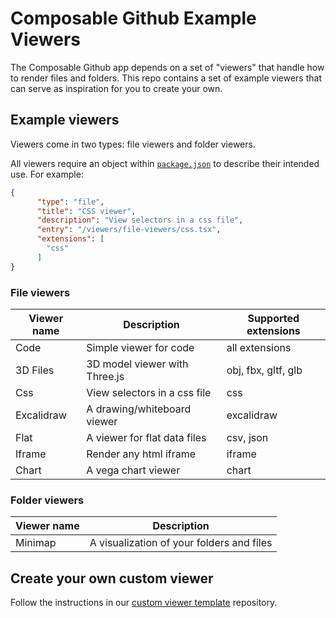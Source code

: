 # Composable Github Example Viewers

The Composable Github app depends on a set of "viewers" that handle how to render files and folders. This repo contains a set of example viewers that can serve as inspiration for you to create your own. 

## Example viewers

Viewers come in two types: file viewers and folder viewers. 

All viewers require an object within [`package.json`]() to describe their intended use. For example:

```json
{
      "type": "file",
      "title": "CSS viewer",
      "description": "View selectors in a css file",
      "entry": "/viewers/file-viewers/css.tsx",
      "extensions": [
        "css"
      ]
}
```

### File viewers

| Viewer name     | Description |  Supported extensions |
| ----------- | ----------- | ----------- |
| Code      | Simple viewer for code       |  all extensions
| 3D Files   | 3D model viewer with Three.js        | obj, fbx, gltf, glb
| Css   | View selectors in a css file        | css
| Excalidraw   | A drawing/whiteboard viewer        | excalidraw
| Flat  | A viewer for flat data files        | csv, json
| Iframe  | Render any html iframe        | iframe
| Chart  | A vega chart viewer        | chart

### Folder viewers

| Viewer name     | Description |
| ----------- | ----------- | 
| Minimap      | A visualization of your folders and files


## Create your own custom viewer

Follow the instructions in our [custom viewer template](https://github.com/githubnext/composable-github-viewer-template) repository.
